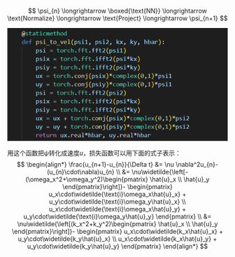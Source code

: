 $$
\psi_{n} \longrightarrow \boxed{\text{NN}} \longrightarrow \text{Normalize} \longrightarrow \text{Project} \longrightarrow \psi_{n+1}
$$

![psi_to_vel](psi_to_vel.png)

用这个函数把$\psi$转化成速度$u$，损失函数可以用下面的式子表示：
$$
\begin{align*}
\frac{u_{n+1}-u_{n}}{\Delta t} &= \nu \nabla^2u_{n}-(u_{n}\cdot\nabla)u_{n} \\
&= \nu\widetilde{\left[-(\omega_x^2+\omega_y^2)\begin{pmatrix}
\hat{u}_x \\
\hat{u}_y
\end{pmatrix}\right]}- \begin{pmatrix}
u_x\cdot\widetilde{\text{i}\omega_x\hat{u}_x} + u_y\cdot\widetilde{\text{i}\omega_y\hat{u}_x} \\
u_x\cdot\widetilde{\text{i}\omega_x\hat{u}_y} + u_y\cdot\widetilde{\text{i}\omega_y\hat{u}_y}
\end{pmatrix} \\
&= \nu\widetilde{\left[(k_x^2+k_y^2)\begin{pmatrix}
\hat{u}_x \\
\hat{u}_y
\end{pmatrix}\right]}- \begin{pmatrix}
u_x\cdot\widetilde{k_x\hat{u}_x} + u_y\cdot\widetilde{k_y\hat{u}_x} \\
u_x\cdot\widetilde{k_x\hat{u}_y} + u_y\cdot\widetilde{k_y\hat{u}_y}
\end{pmatrix}
\end{align*}
$$
